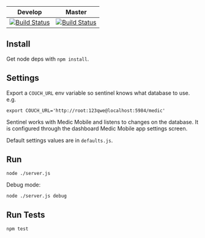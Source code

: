Develop      | Master 
------------ | -------------
[![Build Status](https://travis-ci.org/medic/medic-sentinel.png?branch=develop)](https://travis-ci.org/medic/medic-sentinel/branches) | [![Build Status](https://travis-ci.org/medic/medic-sentinel.png?branch=master)](https://travis-ci.org/medic/medic-sentinel/branches)

## Install

Get node deps with  `npm install`.

## Settings

Export a `COUCH_URL` env variable so sentinel knows what database to use. e.g.

```
export COUCH_URL='http://root:123qwe@localhost:5984/medic'
```

Sentinel works with Medic Mobile and listens to changes on the database. It is 
configured through the dashboard Medic Mobile app settings screen.

Default settings values are in `defaults.js`.

## Run

`node ./server.js`

Debug mode:

`node ./server.js debug`

## Run Tests

`npm test`

